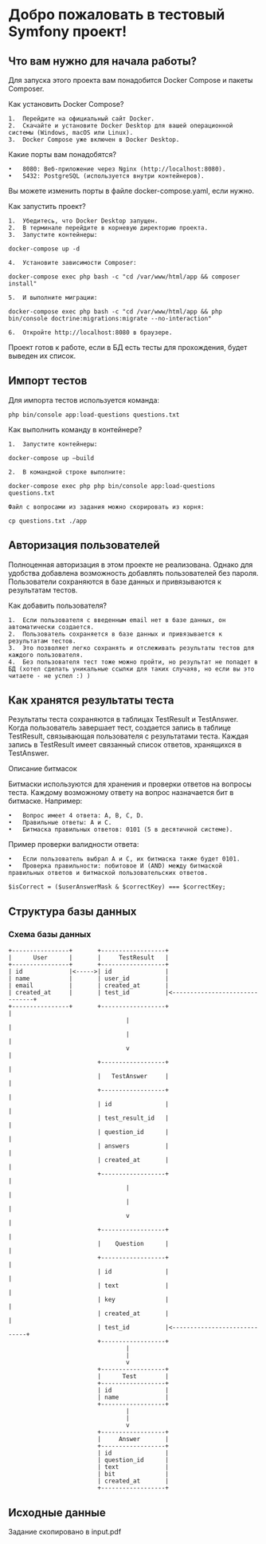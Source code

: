 # Добро пожаловать в тестовый Symfony проект!

## Что вам нужно для начала работы?

Для запуска этого проекта вам понадобится Docker Compose и пакеты Composer.

Как установить Docker Compose?

	1.	Перейдите на официальный сайт Docker.
	2.	Скачайте и установите Docker Desktop для вашей операционной системы (Windows, macOS или Linux).
	3.	Docker Compose уже включен в Docker Desktop.

Какие порты вам понадобятся?

	•	8080: Веб-приложение через Nginx (http://localhost:8080).
	•	5432: PostgreSQL (используется внутри контейнеров).

Вы можете изменить порты в файле docker-compose.yaml, если нужно.

Как запустить проект?

	1.	Убедитесь, что Docker Desktop запущен.
	2.	В терминале перейдите в корневую директорию проекта.
	3.  Запустите контейнеры:

```
docker-compose up -d
```

	4.	Установите зависимости Composer:

```
docker-compose exec php bash -c "cd /var/www/html/app && composer install"
```

	5.	И выполните миграции:

```
docker-compose exec php bash -c "cd /var/www/html/app && php bin/console doctrine:migrations:migrate --no-interaction"
```

	6.	Откройте http://localhost:8080 в браузере.

Проект готов к работе, если в БД есть тесты для прохождения, будет выведен их список.


## Импорт тестов

Для импорта тестов используется команда:

```
php bin/console app:load-questions questions.txt
```

Как выполнить команду в контейнере?

	1.	Запустите контейнеры:

```
docker-compose up –build
```

	2.	В командной строке выполните:

```
docker-compose exec php php bin/console app:load-questions questions.txt
```

    Файл с вопросами из задания можно скорировать из корня:

```
cp questions.txt ./app
```

## Авторизация пользователей

Полноценная авторизация в этом проекте не реализована. Однако для удобства добавлена возможность добавлять пользователей без пароля. Пользователи сохраняются в базе данных и привязываются к результатам тестов.

Как добавить пользователя?

	1.	Если пользователя с введенным email нет в базе данных, он автоматически создается.
	2.	Пользователь сохраняется в базе данных и привязывается к результатам тестов.
	3.	Это позволяет легко сохранять и отслеживать результаты тестов для каждого пользователя.
    4.  Без пользователя тест тоже можно пройти, но результат не попадет в БД (хотел сделать уникальные ссылки для таких случаяв, но если вы это читаете - не успел :) )


## Как хранятся результаты теста

Результаты теста сохраняются в таблицах TestResult и TestAnswer. Когда пользователь завершает тест, создается запись в таблице TestResult, связывающая пользователя с результатами теста. Каждая запись в TestResult имеет связанный список ответов, хранящихся в TestAnswer.

Описание битмасок

Битмаски используются для хранения и проверки ответов на вопросы теста. Каждому возможному ответу на вопрос назначается бит в битмаске. Например:

	•	Вопрос имеет 4 ответа: A, B, C, D.
	•	Правильные ответы: A и C.
	•	Битмаска правильных ответов: 0101 (5 в десятичной системе).

Пример проверки валидности ответа:

	•	Если пользователь выбрал A и C, их битмаска также будет 0101.
	•	Проверка правильности: побитовое И (AND) между битмаской правильных ответов и битмаской пользовательских ответов.

```
$isCorrect = ($userAnswerMask & $correctKey) === $correctKey;
```
## Структура базы данных

### Схема базы данных
```
+----------------+       +------------------+       
|      User      |       |     TestResult   |       
+----------------+       +------------------+       
| id             |<----->| id               |       
| name           |       | user_id          |       
| email          |       | created_at       |       
| created_at     |       | test_id          |<-------------------------------+
+----------------+       +------------------+                               |
                                 |                                          |
                                 |                                          |
                                 v                                          |
                         +------------------+                               |
                         |   TestAnswer     |                               |
                         +------------------+                               |
                         | id               |                               |
                         | test_result_id   |                               |
                         | question_id      |                               |
                         | answers          |                               |
                         | created_at       |                               |
                         +------------------+                               |
                                 |                                          |
                                 |                                          |
                                 v                                          |
                         +------------------+                               |
                         |    Question      |                               |
                         +------------------+                               |
                         | id               |                               |
                         | text             |                               |
                         | key              |                               |
                         | created_at       |                               |
                         | test_id          |<-----------------------------+
                         +------------------+
                                 |
                                 |
                                 v
                         +------------------+
                         |      Test        |
                         +------------------+
                         | id               |
                         | name             |
                         +------------------+
                                 |
                                 |
                                 v
                         +------------------+
                         |     Answer       |
                         +------------------+
                         | id               |
                         | question_id      |
                         | text             |
                         | bit              |
                         | created_at       |
                         +------------------+
```

## Исходные данные
Задание скопировано в input.pdf